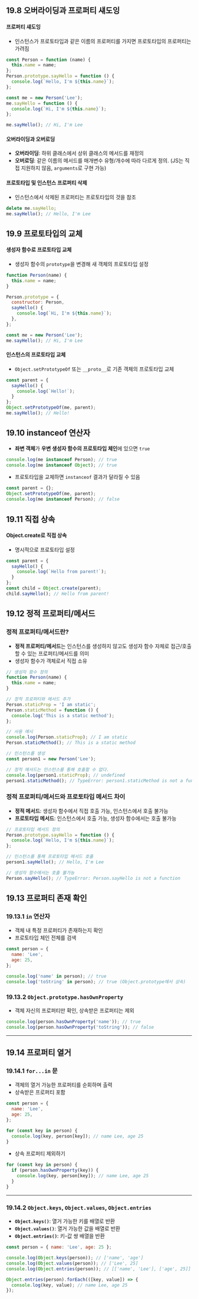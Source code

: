 ## 19.8 오버라이딩과 프로퍼티 섀도잉

#### **프로퍼티 섀도잉**

- 인스턴스가 프로토타입과 같은 이름의 프로퍼티를 가지면 프로토타입의 프로퍼티는 가려짐

```javascript
const Person = function (name) {
  this.name = name;
};
Person.prototype.sayHello = function () {
  console.log(`Hello, I'm ${this.name}`);
};

const me = new Person('Lee');
me.sayHello = function () {
  console.log(`Hi, I'm ${this.name}`);
};

me.sayHello(); // Hi, I'm Lee
```

#### **오버라이딩과 오버로딩**

- **오버라이딩**: 하위 클래스에서 상위 클래스의 메서드를 재정의
- **오버로딩**: 같은 이름의 메서드를 매개변수 유형/개수에 따라 다르게 정의. (JS는 직접 지원하지 않음, `arguments`로 구현 가능)

#### **프로토타입 및 인스턴스 프로퍼티 삭제**

- 인스턴스에서 삭제된 프로퍼티는 프로토타입의 것을 참조

```javascript
delete me.sayHello;
me.sayHello(); // Hello, I'm Lee
```

## 19.9 프로토타입의 교체

#### **생성자 함수로 프로토타입 교체**

- 생성자 함수의 `prototype`을 변경해 새 객체의 프로토타입 설정

```javascript
function Person(name) {
  this.name = name;
}

Person.prototype = {
  constructor: Person,
  sayHello() {
    console.log(`Hi, I'm ${this.name}`);
  },
};

const me = new Person('Lee');
me.sayHello(); // Hi, I'm Lee
```

#### **인스턴스의 프로토타입 교체**

- `Object.setPrototypeOf` 또는 `__proto__`로 기존 객체의 프로토타입 교체

```javascript
const parent = {
  sayHello() {
    console.log(`Hello!`);
  }
};
Object.setPrototypeOf(me, parent);
me.sayHello(); // Hello!
```

## 19.10 instanceof 연산자

- **좌변 객체**가 **우변 생성자 함수의 프로토타입 체인**에 있으면 `true`

```javascript
console.log(me instanceof Person); // true
console.log(me instanceof Object); // true
```

- 프로토타입을 교체하면 `instanceof` 결과가 달라질 수 있음

```javascript
const parent = {};
Object.setPrototypeOf(me, parent);
console.log(me instanceof Person); // false
```

## 19.11 직접 상속

#### **Object.create로 직접 상속**

- 명시적으로 프로토타입 설정

```javascript
const parent = {
  sayHello() {
    console.log(`Hello from parent!`);
  }
};
const child = Object.create(parent);
child.sayHello(); // Hello from parent!
```

## 19.12 정적 프로퍼티/메서드

### **정적 프로퍼티/메서드란?**

- **정적 프로퍼티/메서드**는 인스턴스를 생성하지 않고도 생성자 함수 자체로 접근/호출할 수 있는 프로퍼티/메서드를 의미
- 생성자 함수가 객체로서 직접 소유

```javascript
// 생성자 함수 정의
function Person(name) {
  this.name = name;
}

// 정적 프로퍼티와 메서드 추가
Person.staticProp = 'I am static';
Person.staticMethod = function () {
  console.log('This is a static method');
};

// 사용 예시
console.log(Person.staticProp); // I am static
Person.staticMethod(); // This is a static method

// 인스턴스를 생성
const person1 = new Person('Lee');

// 정적 메서드는 인스턴스를 통해 호출할 수 없다.
console.log(person1.staticProp); // undefined
person1.staticMethod(); // TypeError: person1.staticMethod is not a function
```

### **정적 프로퍼티/메서드와 프로토타입 메서드 차이**

- **정적 메서드**: 생성자 함수에서 직접 호출 가능, 인스턴스에서 호출 불가능
- **프로토타입 메서드**: 인스턴스에서 호출 가능, 생성자 함수에서는 호출 불가능

```javascript
// 프로토타입 메서드 정의
Person.prototype.sayHello = function () {
  console.log(`Hello, I'm ${this.name}`);
};

// 인스턴스를 통해 프로토타입 메서드 호출
person1.sayHello(); // Hello, I'm Lee

// 생성자 함수에서는 호출 불가능
Person.sayHello(); // TypeError: Person.sayHello is not a function
```

## 19.13 프로퍼티 존재 확인

### **19.13.1 `in` 연산자**

- 객체 내 특정 프로퍼티가 존재하는지 확인
- 프로토타입 체인 전체를 검색

```javascript
const person = {
  name: 'Lee',
  age: 25,
};

console.log('name' in person); // true
console.log('toString' in person); // true (Object.prototype에서 상속)
```

### **19.13.2 `Object.prototype.hasOwnProperty`**

- 객체 자신의 프로퍼티만 확인, 상속받은 프로퍼티는 제외

```javascript
console.log(person.hasOwnProperty('name')); // true
console.log(person.hasOwnProperty('toString')); // false
```

---

## 19.14 프로퍼티 열거

### **19.14.1 `for...in` 문**

- 객체의 열거 가능한 프로퍼티를 순회하며 출력
- 상속받은 프로퍼티 포함

```javascript
const person = {
  name: 'Lee',
  age: 25,
};

for (const key in person) {
  console.log(key, person[key]); // name Lee, age 25
}
```

- 상속 프로퍼티 제외하기

```javascript
for (const key in person) {
  if (person.hasOwnProperty(key)) {
    console.log(key, person[key]); // name Lee, age 25
  }
}
```

---

### **19.14.2 `Object.keys`, `Object.values`, `Object.entries`**

- **`Object.keys()`**: 열거 가능한 키를 배열로 반환
- **`Object.values()`**: 열거 가능한 값을 배열로 반환
- **`Object.entries()`**: 키-값 쌍 배열을 반환

```javascript
const person = { name: 'Lee', age: 25 };

console.log(Object.keys(person)); // ['name', 'age']
console.log(Object.values(person)); // ['Lee', 25]
console.log(Object.entries(person)); // [['name', 'Lee'], ['age', 25]]

Object.entries(person).forEach(([key, value]) => {
  console.log(key, value); // name Lee, age 25
});
```
